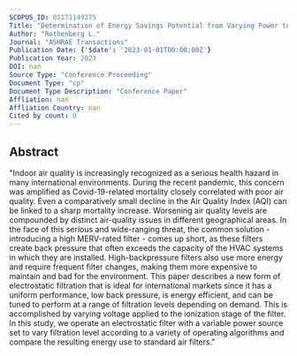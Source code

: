 ```yaml
---
SCOPUS_ID: 85171149275
Title: "Determination of Energy Savings Potential from Varying Power to Ionization Stage of an Electrostatic Air Filter"
Author: "Rothenberg L."
Journal: "ASHRAE Transactions"
Publication Date: {'$date': '2023-01-01T00:00:00Z'}
Publication Year: 2023
DOI: nan
Source Type: "Conference Proceeding"
Document Type: "cp"
Document Type Description: "Conference Paper"
Affliation: nan
Affliation Country: nan
Cited by count: 0
---
```


## Abstract
"Indoor air quality is increasingly recognized as a serious health hazard in many international environments. During the recent pandemic, this concern was amplified as Covid-19-related mortality closely correlated with poor air quality. Even a comparatively small decline in the Air Quality Index (AQI) can be linked to a sharp mortality increase. Worsening air quality levels are compounded by distinct air-quality issues in different geographical areas. In the face of this serious and wide-ranging threat, the common solution - introducing a high MERV-rated filter - comes up short, as these filters create back pressure that often exceeds the capacity of the HVAC systems in which they are installed. High-backpressure filters also use more energy and require frequent filter changes, making them more expensive to maintain and bad for the environment. This paper describes a new form of electrostatic filtration that is ideal for international markets since it has a uniform performance, low back pressure, is energy efficient, and can be tuned to perform at a range of filtration levels depending on demand. This is accomplished by varying voltage applied to the ionization stage of the filter. In this study, we operate an electrostatic filter with a variable power source set to vary filtration level according to a variety of operating algorithms and compare the resulting energy use to standard air filters."
